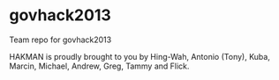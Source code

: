 govhack2013
===========

Team repo for govhack2013


HAKMAN is proudly brought to you by Hing-Wah, Antonio (Tony), Kuba, Marcin, Michael, Andrew, Greg, Tammy and Flick.
